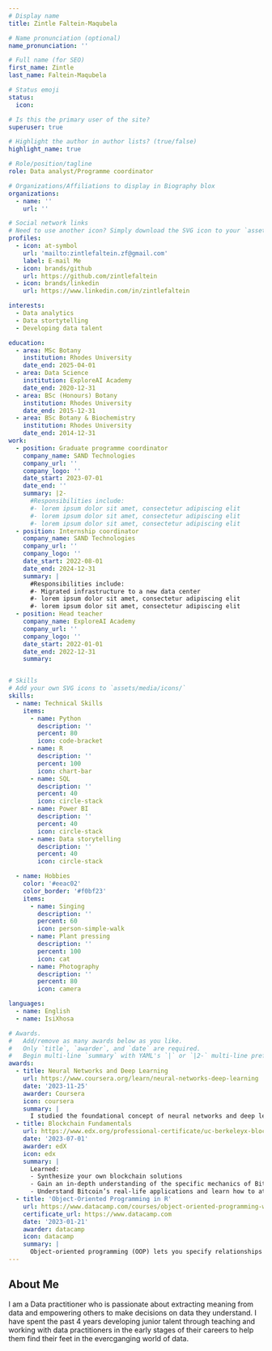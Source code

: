 ```yaml
---
# Display name
title: Zintle Faltein-Maqubela

# Name pronunciation (optional)
name_pronunciation: ''

# Full name (for SEO)
first_name: Zintle
last_name: Faltein-Maqubela

# Status emoji
status:
  icon: 

# Is this the primary user of the site?
superuser: true

# Highlight the author in author lists? (true/false)
highlight_name: true

# Role/position/tagline
role: Data analyst/Programme coordinator

# Organizations/Affiliations to display in Biography blox
organizations:
  - name: ''
    url: ''

# Social network links
# Need to use another icon? Simply download the SVG icon to your `assets/media/icons/` folder.
profiles:
  - icon: at-symbol
    url: 'mailto:zintlefaltein.zf@gmail.com'
    label: E-mail Me
  - icon: brands/github
    url: https://github.com/zintlefaltein
  - icon: brands/linkedin
    url: https://www.linkedin.com/in/zintlefaltein

interests:
  - Data analytics
  - Data stortytelling
  - Developing data talent

education:
  - area: MSc Botany
    institution: Rhodes University
    date_end: 2025-04-01
  - area: Data Science
    institution: ExploreAI Academy
    date_end: 2020-12-31
  - area: BSc (Honours) Botany
    institution: Rhodes University
    date_end: 2015-12-31
  - area: BSc Botany & Biochemistry
    institution: Rhodes University
    date_end: 2014-12-31
work:
  - position: Graduate programme coordinator
    company_name: SAND Technologies
    company_url: ''
    company_logo: ''
    date_start: 2023-07-01
    date_end: ''
    summary: |2-
      #Responsibilities include:
      #- lorem ipsum dolor sit amet, consectetur adipiscing elit
      #- lorem ipsum dolor sit amet, consectetur adipiscing elit
      #- lorem ipsum dolor sit amet, consectetur adipiscing elit
  - position: Internship coordinator
    company_name: SAND Technologies
    company_url: ''
    company_logo: ''
    date_start: 2022-08-01
    date_end: 2024-12-31
    summary: |
      #Responsibilities include:
      #- Migrated infrastructure to a new data center
      #- lorem ipsum dolor sit amet, consectetur adipiscing elit
      #- lorem ipsum dolor sit amet, consectetur adipiscing elit
  - position: Head teacher
    company_name: ExploreAI Academy
    company_url: ''
    company_logo: ''
    date_start: 2022-01-01
    date_end: 2022-12-31
    summary:


# Skills
# Add your own SVG icons to `assets/media/icons/`
skills:
  - name: Technical Skills
    items:
      - name: Python
        description: ''
        percent: 80
        icon: code-bracket
      - name: R
        description: ''
        percent: 100
        icon: chart-bar
      - name: SQL
        description: ''
        percent: 40
        icon: circle-stack
      - name: Power BI  
        description: ''
        percent: 40
        icon: circle-stack
      - name: Data storytelling  
        description: ''
        percent: 40
        icon: circle-stack

  - name: Hobbies
    color: '#eeac02'
    color_border: '#f0bf23'
    items:
      - name: Singing
        description: ''
        percent: 60
        icon: person-simple-walk
      - name: Plant pressing
        description: ''
        percent: 100
        icon: cat
      - name: Photography
        description: ''
        percent: 80
        icon: camera

languages:
  - name: English
  - name: IsiXhosa

# Awards.
#   Add/remove as many awards below as you like.
#   Only `title`, `awarder`, and `date` are required.
#   Begin multi-line `summary` with YAML's `|` or `|2-` multi-line prefix and indent 2 spaces below.
awards:
  - title: Neural Networks and Deep Learning
    url: https://www.coursera.org/learn/neural-networks-deep-learning
    date: '2023-11-25'
    awarder: Coursera
    icon: coursera
    summary: |
      I studied the foundational concept of neural networks and deep learning. By the end, I was familiar with the significant technological trends driving the rise of deep learning; build, train, and apply fully connected deep neural networks; implement efficient (vectorized) neural networks; identify key parameters in a neural network’s architecture; and apply deep learning to your own applications.
  - title: Blockchain Fundamentals
    url: https://www.edx.org/professional-certificate/uc-berkeleyx-blockchain-fundamentals
    date: '2023-07-01'
    awarder: edX
    icon: edx
    summary: |
      Learned:
      - Synthesize your own blockchain solutions
      - Gain an in-depth understanding of the specific mechanics of Bitcoin
      - Understand Bitcoin’s real-life applications and learn how to attack and destroy Bitcoin, Ethereum, smart contracts and Dapps, and alternatives to Bitcoin’s Proof-of-Work consensus algorithm
  - title: 'Object-Oriented Programming in R'
    url: https://www.datacamp.com/courses/object-oriented-programming-with-s3-and-r6-in-r
    certificate_url: https://www.datacamp.com
    date: '2023-01-21'
    awarder: datacamp
    icon: datacamp
    summary: |
      Object-oriented programming (OOP) lets you specify relationships between functions and the objects that they can act on, helping you manage complexity in your code. This is an intermediate level course, providing an introduction to OOP, using the S3 and R6 systems. S3 is a great day-to-day R programming tool that simplifies some of the functions that you write. R6 is especially useful for industry-specific analyses, working with web APIs, and building GUIs.
---
```


## About Me

I am a Data practitioner who is passionate about extracting meaning from data and empowering others to make decisions on data they understand. I have spent the past 4 years developing junior talent through teaching and working with data practitioners in the early stages of their careers to help them find their feet in the evercganging world of data.